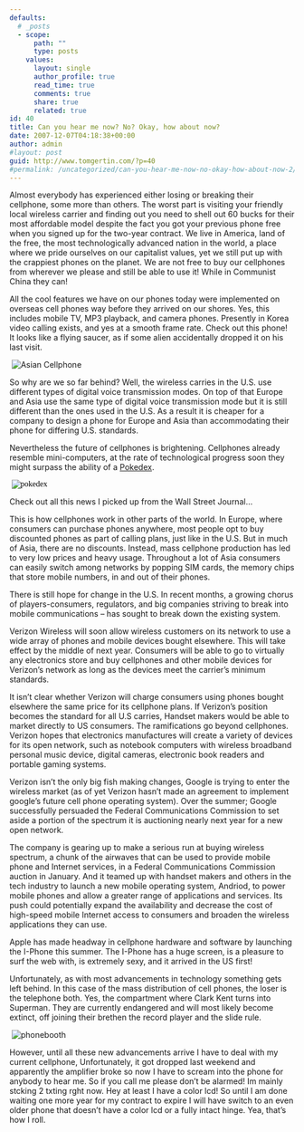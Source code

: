 ```yaml
---
defaults:
  # _posts
  - scope:
      path: ""
      type: posts
    values:
      layout: single
      author_profile: true
      read_time: true
      comments: true
      share: true
      related: true
id: 40
title: Can you hear me now? No? Okay, how about now?
date: 2007-12-07T04:18:38+00:00
author: admin
#layout: post
guid: http://www.tomgertin.com/?p=40
#permalink: /uncategorized/can-you-hear-me-now-no-okay-how-about-now-2/
---
```

<!--StartFragment-->

<p class="MsoNormal">
  <o:p></o:p> 
  
  <p class="MsoNormal">
    Almost everybody has experienced either losing or breaking their cellphone, some more than others. The worst part is visiting your friendly local wireless carrier and finding out you need to shell out 60 bucks for their most affordable model despite the fact you got your previous phone free when you signed up for the two-year contract. We live in America, land of the free, the most technologically advanced nation in the world, a place where we pride ourselves on our capitalist values, yet we still put up with the crappiest phones on the planet. We are not free to buy our cellphones from wherever we please and still be able to use it! While in Communist China they can!
  </p>
  
  <p class="MsoNormal">
    <o:p></o:p>
  </p>
  
  <p class="MsoNormal">
    All the cool features we have on our phones today were implemented on overseas cell phones way before they arrived on our shores. Yes, this includes mobile TV, MP3 playback, and camera phones. Presently in Korea video calling exists, and yes at a smooth frame rate. Check out this phone! It looks like a flying saucer, as if some alien accidentally dropped it on his last visit.
  </p>
  
  <p class="MsoNormal">
     <o:p><img src="{{ site.baseurl }}/img/2007/12/korean_cell_phone.png" alt="Asian Cellphone" /></o:p>
  </p>
  
  <p class="MsoNormal">
    So why are we so far behind? Well, the wireless carries in the U.S. use different types of digital voice transmission modes. On top of that Europe and Asia use the same type of digital voice transmission mode but it is still different than the ones used in the U.S. As a result it is cheaper for a company to design a phone for Europe and Asia than accommodating their phone for differing U.S. standards.
  </p>
  
  <p class="MsoNormal">
    <o:p></o:p>
  </p>
  
  <p class="MsoNormal">
    Nevertheless the future of cellphones is brightening. Cellphones already resemble mini-computers, at the rate of technological progress soon they might surpass the ability of a <a href="http://www.answers.com/topic/pok-dex" title="Pokedex">Pokedex</a>. 
  </p>
  
  <p class="MsoNormal">
    <span style="font-family: Verdana; color: #333333"> <o:p><span class="Apple-style-span" style="color: #000000; font-family: Georgia"><img src="{{ site.baseurl }}/img/2007/12/pokadex.png" alt="pokedex" /></span></o:p></span>
  </p>
  
  <p class="MsoNormal">
    Check out all this news I picked up from the Wall Street Journal…
  </p>
  
  <p class="MsoNormal">
    <o:p></o:p>
  </p>
  
  <p class="MsoNormal">
    This is how cellphones work in other parts of the world. In Europe, where consumers can purchase phones anywhere, most people opt to buy discounted phones as part of calling plans, just like in the U.S. But in much of Asia, there are no discounts. Instead, mass cellphone production has led to very low prices and heavy usage. Throughout a lot of Asia consumers can easily switch among networks by popping SIM cards, the memory chips that store mobile numbers, in and out of their phones.
  </p>
  
  <p class="MsoNormal">
    <o:p></o:p>
  </p>
  
  <p class="MsoNormal">
    There is still hope for change in the U.S. In recent months, a growing chorus of players-consumers, regulators, and big companies striving to break into mobile communications – has sought to break down the existing system.
  </p>
  
  <p class="MsoNormal">
    <o:p></o:p>
  </p>
  
  <p class="MsoNormal">
    Verizon Wireless will soon allow wireless customers on its network to use a wide array of phones and mobile devices bought elsewhere. This will take effect by the middle of next year. Consumers will be able to go to virtually any electronics store and buy cellphones and other mobile devices for Verizon’s network as long as the devices meet the carrier’s minimum standards.
  </p>
  
  <p class="MsoNormal">
    <o:p></o:p>
  </p>
  
  <p class="MsoNormal">
    It isn’t clear whether Verizon will charge consumers using phones bought elsewhere the same price for its cellphone plans. If Verizon’s position becomes the standard for all U.S carries, Handset makers would be able to market directly to US consumers. The ramifications go beyond cellphones. Verizon hopes that electronics manufactures will create a variety of devices for its open network, such as notebook computers with wireless broadband personal music device, digital cameras, electronic book readers and portable gaming systems.
  </p>
  
  <p class="MsoNormal">
    <o:p></o:p>
  </p>
  
  <p class="MsoNormal">
    Verizon isn’t the only big fish making changes, Google is trying to enter the wireless market (as of yet Verizon hasn’t made an agreement to implement google’s future cell phone operating system). Over the summer; Google successfully persuaded the Federal Communications Commission to set aside a portion of the spectrum it is auctioning nearly next year for a new open network.
  </p>
  
  <p class="MsoNormal">
    <o:p></o:p>
  </p>
  
  <p class="MsoNormal">
    The company is gearing up to make a serious run at buying wireless spectrum, a chunk of the airwaves that can be used to provide mobile phone and Internet services, in a Federal Communications Commission auction in January. And it teamed up with handset makers and others in the tech industry to launch a new mobile operating system, Andriod, to power mobile phones and allow a greater range of applications and services. Its push could potentially expand the availability and decrease the cost of high-speed mobile Internet access to consumers and broaden the wireless applications they can use.
  </p>
  
  <p class="MsoNormal">
    <o:p></o:p>
  </p>
  
  <p class="MsoNormal">
    Apple has made headway in cellphone hardware and software by launching the I-Phone this summer. The I-Phone has a huge screen, is a pleasure to surf the web with, is extremely sexy, and it arrived in the US first!
  </p>
  
  <p class="MsoNormal">
    <o:p></o:p>
  </p>
  
  <p class="MsoNormal">
    Unfortunately, as with most advancements in technology something gets left behind. In this case of the mass distribution of cell phones, the loser is the telephone both. Yes, the compartment where Clark Kent turns into Superman. They are currently endangered and will most likely become extinct, off joining their brethen the record player and the slide rule.<span>  </span>
  </p>
  
  <p class="MsoNormal">
     <img src="{{ site.baseurl }}/img/2007/12/phonebooth.png" alt="phonebooth" />
  </p>
  
  <p class="MsoNormal">
    However, until all these new advancements arrive I have to deal with my current cellphone, Unfortunately, it got dropped last weekend and apparently the amplifier broke so now I have to scream into the phone for anybody to hear me. So if you call me please don’t be alarmed! Im mainly stcking 2 txting rght now. Hey at least I have a color lcd! So until I am done waiting one more year for my contract to expire I will have switch to an even older phone that doesn’t have a color lcd or a fully intact hinge. Yea, that’s how I roll.
  </p>
  
  <p>
    <!--EndFragment-->
  </p>
  
